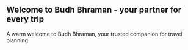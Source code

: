 ## Welcome to Budh Bhraman - your partner for every trip

A warm welcome to Budh Bhraman, your trusted companion for travel planning.
